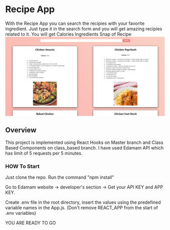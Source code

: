 # Recipe App

With the Recipe App you can search the recipies with your favorite ingredient. 
Just type it in the search form and you will get amazing recipies related to it.
You will get 
    Calories
    Ingredients
    Snap of Recipe
![alt text](https://github.com/umerjaved178/React-Recipie-App/blob/master/rawpng.PNG)



## Overview

This project is implemented using React Hooks on Master branch and Class Based Components on class_based branch.
I have used Edamam API which has limit of 5 requests per 5 minutes.

### HOW To Start

Just clone the repo.
Run the command "npm install"

Go to Edamam website -> developer's section -> Get your API KEY and APP KEY. 

Create .env file in the root directory, insert the values using the predefined variable names in the App.js. (Don't remove REACT_APP from the start of .env variables)

YOU ARE READY TO GO
